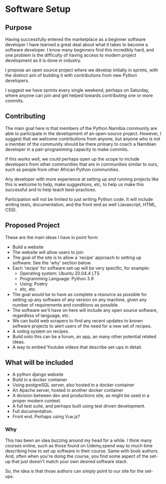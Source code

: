 # Software Setup

## Purpose

Having successfully entered the marketplace as a beginner software developer I have learned a great deal about what it takes
to become a software developer.  I know many beginners find this incredibly hard, and one problem is the difficulty of having access to modern project development as it is done in industry.

I propose an open source project where we develop initially in sprints, with the distinct aim of building it with contributions
from new Python developers.

I suggest we have sprints every single weekend, perhaps on Saturday, where anyone can join and get helped towards contributing
one or more commits.


## Contributing

The main goal here is that members of the Python Namibia community are able to participate in the development of an open-source project.  However, I suggest that we welcome contributions from anyone, but anyone who is not a member of the community should be there primary to coach a Namibian developer in a pair-programming capacity to make commits.

If this works well, we could perhaps open up the scope to include developers from other communities that are in communities similar to ours, such as people from other African Python communities.

Any developer with more experience at setting up and running projects like this is welcome to help, make suggestions, etc, to help us
make this successful and to help teach best-practices.

Participation will not be limited to just writing Python code.  It will include writing tests, documentation, and the front end as well (Javascript, HTML, CSS).


## Proposed Project

These are the main ideas I have in point form:

- Build a website
- The website will allow users to join
- The goal of the site is to allow a 'recipe' approach to setting up software.  See the 'why' section below.
- Each 'recipe' for software set-up will be very specific, for example:
  - Operating system: Ubuntu 20.04.4 LTS
  - Programming Language: Python 3.9
  - Using: Poetry
  - etc, etc.
- The goal would be to have as complete a resource as possible for setting up any software of any version on any machine, given any number of requirements and conditions as possible.
- The software we'll have on here will include any open source software, regardless of language, etc.
- We can build web scrapers to find any recent updates to known software projects to alert users of the need for a new set of recipes.
- A voting system on recipes.
- Build onto this can be a forum, an app, an many other potential related ideas.
- A way to embed Youtube videos that describe set-ups in detail.


## What will be included

- A python django website
- Build in a docker container
- Using postgreSQL server, also hosted in a docker container
- An Apache server, hosted in another docker container
- A division between dev and productions site, as might be used in a proper modern context.
- A full test suite, and perhaps built using test driven development.
- Full documentation.
- Front end.  Perhaps using Vue.js?


### Why

This has been an idea buzzing around my head for a while.  I think many courses online, such as those found on Udemy,spend way to much time describing how to set up software in their course.  Same with book authors.  And, often when you're doing the course, you find some aspect of the set-up that just doesn't match your own desired software stack.

So, the idea is that those authors can simply point to our site for the set-ups.
